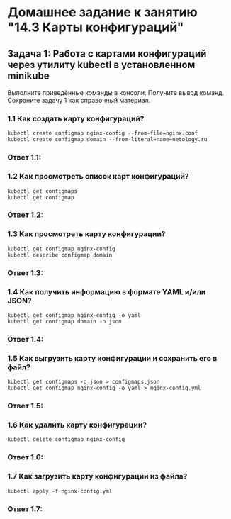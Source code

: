 # Домашнее задание к занятию "14.3 Карты конфигураций"

## Задача 1: Работа с картами конфигураций через утилиту kubectl в установленном minikube

Выполните приведённые команды в консоли. Получите вывод команд. Сохраните
задачу 1 как справочный материал.

### 1.1 Как создать карту конфигураций?

```
kubectl create configmap nginx-config --from-file=nginx.conf
kubectl create configmap domain --from-literal=name=netology.ru
```
### Ответ 1.1: 

### 1.2 Как просмотреть список карт конфигураций?

```
kubectl get configmaps
kubectl get configmap
```
### Ответ 1.2: 

### 1.3 Как просмотреть карту конфигурации?

```
kubectl get configmap nginx-config
kubectl describe configmap domain
```
### Ответ 1.3: 

### 1.4 Как получить информацию в формате YAML и/или JSON?

```
kubectl get configmap nginx-config -o yaml
kubectl get configmap domain -o json
```
### Ответ 1.4: 

### 1.5 Как выгрузить карту конфигурации и сохранить его в файл?

```
kubectl get configmaps -o json > configmaps.json
kubectl get configmap nginx-config -o yaml > nginx-config.yml
```
### Ответ 1.5: 

### 1.6 Как удалить карту конфигурации?

```
kubectl delete configmap nginx-config
```
### Ответ 1.6: 

### 1.7 Как загрузить карту конфигурации из файла?

```
kubectl apply -f nginx-config.yml
```
### Ответ 1.7: 
